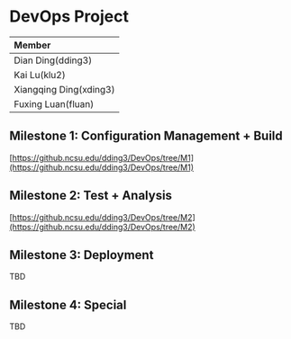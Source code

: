 # DevOps Project #

| Member                 | 
| :---                   | 
| Dian Ding(dding3)      | 
| Kai Lu(klu2)           | 
| Xiangqing Ding(xding3) | 
| Fuxing Luan(fluan)     | 

## Milestone 1: Configuration Management + Build ##
[https://github.ncsu.edu/dding3/DevOps/tree/M1](https://github.ncsu.edu/dding3/DevOps/tree/M1)

## Milestone 2: Test + Analysis  ##
[https://github.ncsu.edu/dding3/DevOps/tree/M2](https://github.ncsu.edu/dding3/DevOps/tree/M2)

## Milestone 3: Deployment  ##
TBD

## Milestone 4: Special  ##
TBD


